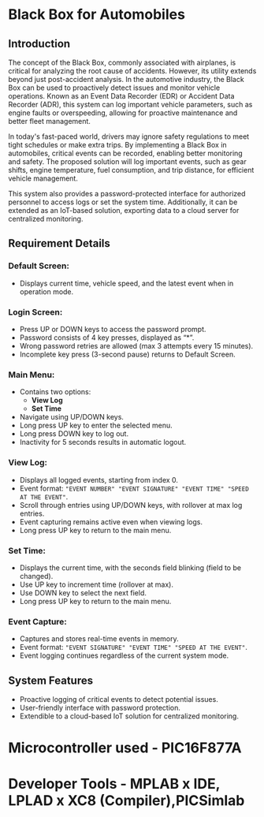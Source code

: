 # Black Box for Automobiles

## Introduction

The concept of the Black Box, commonly associated with airplanes, is critical for analyzing the root cause of accidents. However, its utility extends beyond just post-accident analysis. In the automotive industry, the Black Box can be used to proactively detect issues and monitor vehicle operations. Known as an Event Data Recorder (EDR) or Accident Data Recorder (ADR), this system can log important vehicle parameters, such as engine faults or overspeeding, allowing for proactive maintenance and better fleet management.

In today's fast-paced world, drivers may ignore safety regulations to meet tight schedules or make extra trips. By implementing a Black Box in automobiles, critical events can be recorded, enabling better monitoring and safety. The proposed solution will log important events, such as gear shifts, engine temperature, fuel consumption, and trip distance, for efficient vehicle management.

This system also provides a password-protected interface for authorized personnel to access logs or set the system time. Additionally, it can be extended as an IoT-based solution, exporting data to a cloud server for centralized monitoring.

## Requirement Details

### Default Screen:
- Displays current time, vehicle speed, and the latest event when in operation mode.

### Login Screen:
- Press UP or DOWN keys to access the password prompt.
- Password consists of 4 key presses, displayed as “*”.
- Wrong password retries are allowed (max 3 attempts every 15 minutes).
- Incomplete key press (3-second pause) returns to Default Screen.

### Main Menu:
- Contains two options: 
  - **View Log**
  - **Set Time**
- Navigate using UP/DOWN keys.
- Long press UP key to enter the selected menu.
- Long press DOWN key to log out.
- Inactivity for 5 seconds results in automatic logout.

### View Log:
- Displays all logged events, starting from index 0.
- Event format: `"EVENT NUMBER" "EVENT SIGNATURE" "EVENT TIME" "SPEED AT THE EVENT"`.
- Scroll through entries using UP/DOWN keys, with rollover at max log entries.
- Event capturing remains active even when viewing logs.
- Long press UP key to return to the main menu.

### Set Time:
- Displays the current time, with the seconds field blinking (field to be changed).
- Use UP key to increment time (rollover at max).
- Use DOWN key to select the next field.
- Long press UP key to return to the main menu.

### Event Capture:
- Captures and stores real-time events in memory.
- Event format: `"EVENT SIGNATURE" "EVENT TIME" "SPEED AT THE EVENT"`.
- Event logging continues regardless of the current system mode.

## System Features
- Proactive logging of critical events to detect potential issues.
- User-friendly interface with password protection.
- Extendible to a cloud-based IoT solution for centralized monitoring.

# Microcontroller used - PIC16F877A
# Developer Tools - MPLAB x IDE, LPLAD x XC8 (Compiler),PICSimlab

